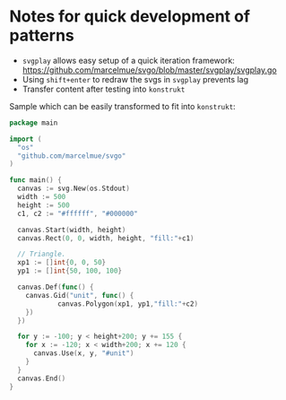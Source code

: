 # Notes for quick development of patterns

- `svgplay` allows easy setup of a quick iteration framework: https://github.com/marcelmue/svgo/blob/master/svgplay/svgplay.go
- Using `shift+enter` to redraw the svgs in `svgplay` prevents lag
- Transfer content after testing into `konstrukt`

Sample which can be easily transformed to fit into `konstrukt`:
```go
package main

import (
  "os"
  "github.com/marcelmue/svgo"
)

func main() {
  canvas := svg.New(os.Stdout)
  width := 500
  height := 500
  c1, c2 := "#ffffff", "#000000"

  canvas.Start(width, height)
  canvas.Rect(0, 0, width, height, "fill:"+c1)

  // Triangle.
  xp1 := []int{0, 0, 50}
  yp1 := []int{50, 100, 100}

  canvas.Def(func() {
    canvas.Gid("unit", func() {
            canvas.Polygon(xp1, yp1,"fill:"+c2)
    })
  })

  for y := -100; y < height+200; y += 155 {
    for x := -120; x < width+200; x += 120 {
      canvas.Use(x, y, "#unit")
    }
  }
  canvas.End()
}
```
